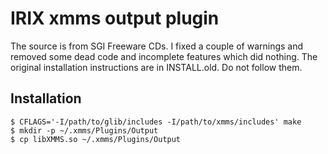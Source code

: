 # IRIX xmms output plugin

The source is from SGI Freeware CDs. I fixed a couple of warnings and removed some dead code and incomplete features which did nothing. The original installation instructions are in INSTALL.old. Do not follow them.

## Installation

```
$ CFLAGS='-I/path/to/glib/includes -I/path/to/xmms/includes' make
$ mkdir -p ~/.xmms/Plugins/Output
$ cp libXMMS.so ~/.xmms/Plugins/Output
```


